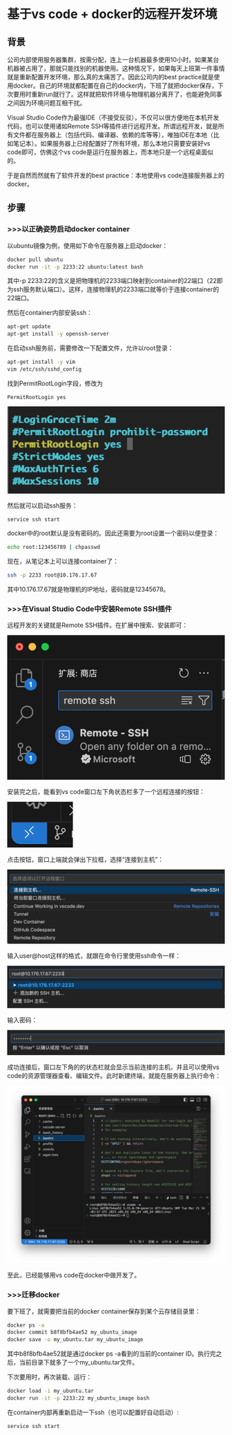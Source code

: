 # 基于vs code + docker的远程开发环境

## 背景

公司内部使用服务器集群，按需分配，连上一台机器最多使用10小时。如果某台机器被占用了，那就只能找别的机器使用。这种情况下，如果每天上班第一件事情就是重新配置开发环境，那么真的太痛苦了。因此公司内的best practice就是使用docker。自己的环境就都配置在自己的docker内，下班了就把docker保存，下次要用时重新run就行了。这样就把软件环境与物理机器分离开了，也能避免同事之间因为环境问题互相干扰。

Visual Studio Code作为最强IDE（不接受反驳），不仅可以很方便地在本机开发代码，也可以使用诸如Remote SSH等插件进行远程开发。所谓远程开发，就是所有文件都在服务器上（包括代码、编译器、依赖的库等等），唯独IDE在本地（比如笔记本）。如果服务器上已经配置好了所有环境，那么本地只需要安装好vs code即可，仿佛这个vs code是运行在服务器上，而本地只是一个远程桌面似的。

于是自然而然就有了软件开发的best practice：本地使用vs code连接服务器上的docker。

## 步骤

### >>>以正确姿势启动docker container

以ubuntu镜像为例，使用如下命令在服务器上启动docker：

```bash
docker pull ubuntu
docker run -it -p 2233:22 ubuntu:latest bash
```

其中-p 2233:22的含义是把物理机的2233端口映射到container的22端口（22即为ssh服务默认端口）。这样，连接物理机的2233端口就等价于连接container的22端口。

然后在container内部安装ssh：

```bash
apt-get update
apt-get install -y openssh-server
```

在启动ssh服务前，需要修改一下配置文件，允许以root登录：

```bash
apt-get install -y vim
vim /etc/ssh/sshd_config
```

找到PermitRootLogin字段，修改为
```
PermitRootLogin yes
```

![](./sshd_config.png)

然后就可以启动ssh服务：

```bash
service ssh start
```

docker中的root默认是没有密码的。因此还需要为root设置一个密码以便登录：

```bash
echo root:123456789 | chpasswd
```

现在，从笔记本上可以连接container了：

```bash
ssh -p 2233 root@10.176.17.67
```

其中10.176.17.67就是物理机的IP地址，密码就是12345678。

### >>>在Visual Studio Code中安装Remote SSH插件

远程开发的关键就是Remote SSH插件。在扩展中搜索、安装即可：

![](./remote_ssh_plugin.png)

安装完之后，能看到vs code窗口左下角状态栏多了一个远程连接的按钮：

![](./remote_ssh_button.png)

点击按钮，窗口上端就会弹出下拉框，选择“连接到主机”：

![](./remote_ssh_connect.png)

输入user@host这样的格式，就跟在命令行里使用ssh命令一样：

![](./remote_ssh_addr.png)

输入密码：

![](./remote_ssh_passwd.png)

成功连接后，窗口左下角的的状态栏就会显示当前连接的主机，并且可以使用vs code的资源管理器查看、编辑文件。此时新建终端，就能在服务器上执行命令：

![](./remote_ssh_window.png)

至此，已经能够用vs code在docker中做开发了。

### >>>迁移docker

要下班了，就需要把当前的docker container保存到某个云存储目录里：

```bash
docker ps -a
docker commit b8f8bfb4ae52 my_ubuntu_image
docker save -o my_ubuntu.tar my_ubuntu_image
```

其中b8f8bfb4ae52就是通过docker ps -a看到的当前的container ID。执行完之后，当前目录下就多了一个my_ubuntu.tar文件。

下次要用时，再次装载、运行：

```bash
docker load -i my_ubuntu.tar
docker run -it -p 2233:22 my_ubuntu_image bash
```

在container内部再重新启动一下ssh（也可以配置好自动启动）:

```bash
service ssh start
```
